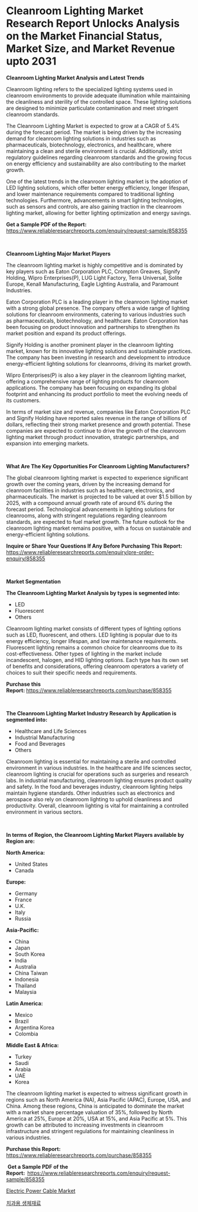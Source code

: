 <p><h1>Cleanroom Lighting Market Research Report Unlocks Analysis on the Market Financial Status, Market Size, and Market Revenue upto 2031</h1></p><p><strong>Cleanroom Lighting Market Analysis and Latest Trends</strong></p>
<p><p>Cleanroom lighting refers to the specialized lighting systems used in cleanroom environments to provide adequate illumination while maintaining the cleanliness and sterility of the controlled space. These lighting solutions are designed to minimize particulate contamination and meet stringent cleanroom standards.</p><p>The Cleanroom Lighting Market is expected to grow at a CAGR of 5.4% during the forecast period. The market is being driven by the increasing demand for cleanroom lighting solutions in industries such as pharmaceuticals, biotechnology, electronics, and healthcare, where maintaining a clean and sterile environment is crucial. Additionally, strict regulatory guidelines regarding cleanroom standards and the growing focus on energy efficiency and sustainability are also contributing to the market growth.</p><p>One of the latest trends in the cleanroom lighting market is the adoption of LED lighting solutions, which offer better energy efficiency, longer lifespan, and lower maintenance requirements compared to traditional lighting technologies. Furthermore, advancements in smart lighting technologies, such as sensors and controls, are also gaining traction in the cleanroom lighting market, allowing for better lighting optimization and energy savings.</p></p>
<p><strong>Get a Sample PDF of the Report:&nbsp;</strong> <a href="https://www.reliableresearchreports.com/enquiry/request-sample/858355">https://www.reliableresearchreports.com/enquiry/request-sample/858355</a></p>
<p>&nbsp;</p>
<p><strong>Cleanroom Lighting Major Market Players</strong></p>
<p><p>The cleanroom lighting market is highly competitive and is dominated by key players such as Eaton Corporation PLC, Crompton Greaves, Signify Holding, Wipro Enterprises(P), LUG Light Factory, Terra Universal, Solite Europe, Kenall Manufacturing, Eagle Lighting Australia, and Paramount Industries.</p><p>Eaton Corporation PLC is a leading player in the cleanroom lighting market with a strong global presence. The company offers a wide range of lighting solutions for cleanroom environments, catering to various industries such as pharmaceuticals, biotechnology, and healthcare. Eaton Corporation has been focusing on product innovation and partnerships to strengthen its market position and expand its product offerings.</p><p>Signify Holding is another prominent player in the cleanroom lighting market, known for its innovative lighting solutions and sustainable practices. The company has been investing in research and development to introduce energy-efficient lighting solutions for cleanrooms, driving its market growth.</p><p>Wipro Enterprises(P) is also a key player in the cleanroom lighting market, offering a comprehensive range of lighting products for cleanroom applications. The company has been focusing on expanding its global footprint and enhancing its product portfolio to meet the evolving needs of its customers.</p><p>In terms of market size and revenue, companies like Eaton Corporation PLC and Signify Holding have reported sales revenue in the range of billions of dollars, reflecting their strong market presence and growth potential. These companies are expected to continue to drive the growth of the cleanroom lighting market through product innovation, strategic partnerships, and expansion into emerging markets.</p></p>
<p>&nbsp;</p>
<p><strong>What Are The Key Opportunities For Cleanroom Lighting Manufacturers?</strong></p>
<p><p>The global cleanroom lighting market is expected to experience significant growth over the coming years, driven by the increasing demand for cleanroom facilities in industries such as healthcare, electronics, and pharmaceuticals. The market is projected to be valued at over $1.5 billion by 2025, with a compound annual growth rate of around 6% during the forecast period. Technological advancements in lighting solutions for cleanrooms, along with stringent regulations regarding cleanroom standards, are expected to fuel market growth. The future outlook for the cleanroom lighting market remains positive, with a focus on sustainable and energy-efficient lighting solutions.</p></p>
<p><strong>Inquire or Share Your Questions If Any Before Purchasing This Report:</strong> <a href="https://www.reliableresearchreports.com/enquiry/pre-order-enquiry/858355">https://www.reliableresearchreports.com/enquiry/pre-order-enquiry/858355</a></p>
<p>&nbsp;</p>
<p><strong>Market Segmentation</strong></p>
<p><strong>The Cleanroom Lighting Market Analysis by types is segmented into:</strong></p>
<p><ul><li>LED</li><li>Fluorescent</li><li>Others</li></ul></p>
<p><p>Cleanroom lighting market consists of different types of lighting options such as LED, fluorescent, and others. LED lighting is popular due to its energy efficiency, longer lifespan, and low maintenance requirements. Fluorescent lighting remains a common choice for cleanrooms due to its cost-effectiveness. Other types of lighting in the market include incandescent, halogen, and HID lighting options. Each type has its own set of benefits and considerations, offering cleanroom operators a variety of choices to suit their specific needs and requirements.</p></p>
<p><strong>Purchase this Report:&nbsp;</strong><a href="https://www.reliableresearchreports.com/purchase/858355">https://www.reliableresearchreports.com/purchase/858355</a></p>
<p>&nbsp;</p>
<p><strong>The Cleanroom Lighting Market Industry Research by Application is segmented into:</strong></p>
<p><ul><li>Healthcare and Life Sciences</li><li>Industrial Manufacturing</li><li>Food and Beverages</li><li>Others</li></ul></p>
<p><p>Cleanroom lighting is essential for maintaining a sterile and controlled environment in various industries. In the healthcare and life sciences sector, cleanroom lighting is crucial for operations such as surgeries and research labs. In industrial manufacturing, cleanroom lighting ensures product quality and safety. In the food and beverages industry, cleanroom lighting helps maintain hygiene standards. Other industries such as electronics and aerospace also rely on cleanroom lighting to uphold cleanliness and productivity. Overall, cleanroom lighting is vital for maintaining a controlled environment in various sectors.</p></p>
<p>&nbsp;</p>
<p><strong>In terms of Region, the Cleanroom Lighting Market Players available by Region are:</strong></p>
<p>
    <p> <strong> North America: </strong>
        <ul>
            <li>United States</li>
            <li>Canada</li>
        </ul>
        </p> 
    <p> <strong> Europe: </strong>
        <ul>
            <li>Germany</li>
            <li>France</li>
            <li>U.K.</li>
            <li>Italy</li>
            <li>Russia</li>
        </ul>
        </p> 
    <p> <strong> Asia-Pacific: </strong>
        <ul>
            <li>China</li>
            <li>Japan</li>
            <li>South Korea</li>
            <li>India</li>
            <li>Australia</li>
            <li>China Taiwan</li>
            <li>Indonesia</li>
            <li>Thailand</li>
            <li>Malaysia</li>
        </ul>
        </p> 
    <p> <strong> Latin America: </strong>
        <ul>
            <li>Mexico</li>
            <li>Brazil</li>
            <li>Argentina Korea</li>
            <li>Colombia</li>
        </ul>
        </p> 
    <p> <strong> Middle East & Africa: </strong>
        <ul>
            <li>Turkey</li>
            <li>Saudi</li>
            <li>Arabia</li>
            <li>UAE</li>
            <li>Korea</li>
        </ul>
    </p>
    </p>
<p><p>The cleanroom lighting market is expected to witness significant growth in regions such as North America (NA), Asia Pacific (APAC), Europe, USA, and China. Among these regions, China is anticipated to dominate the market with a market share percentage valuation of 35%, followed by North America at 25%, Europe at 20%, USA at 15%, and Asia Pacific at 5%. This growth can be attributed to increasing investments in cleanroom infrastructure and stringent regulations for maintaining cleanliness in various industries.</p></p>
<p><strong>Purchase this Report: </strong><a href="https://www.reliableresearchreports.com/purchase/858355">https://www.reliableresearchreports.com/purchase/858355</a></p>
<p>&nbsp;<strong>Get a Sample PDF of the Report:&nbsp;&nbsp;</strong><a href="https://www.reliableresearchreports.com/enquiry/request-sample/858355">https://www.reliableresearchreports.com/enquiry/request-sample/858355</a></p>
<p><strong></strong></p>
<p><p><a href="https://github.com/GroverBarry/Market-Research-Report-List-4/blob/main/electric-power-cable-market.md">Electric Power Cable Market</a></p><p><a href="https://github.com/idcefvhkdut6/Market-Research-Report-List-1/blob/main/373583214805.md">치과용 생체재료</a></p></p>